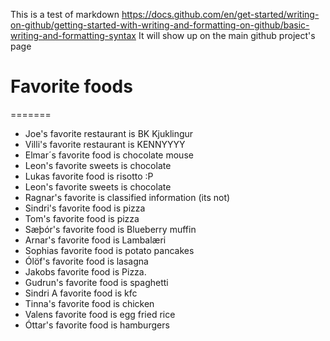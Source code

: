 This is a test of markdown
https://docs.github.com/en/get-started/writing-on-github/getting-started-with-writing-and-formatting-on-github/basic-writing-and-formatting-syntax
It will show up on the main github project's page

# Favorite foods

=======
* Joe's favorite restaurant is BK Kjuklingur
* Villi's favorite restaurant is KENNYYYY
* Elmar´s favorite food is chocolate mouse
* Leon's favorite sweets is chocolate
* Lukas favorite food is risotto :P
* Leon's favorite sweets is chocolate
* Ragnar's favorite is classified information (its not)
* Sindri's favorite food is pizza
* Tom's favorite food is pizza 
* Sæþór's favorite food is Blueberry muffin
* Arnar's favorite food is Lambalæri
* Sophias favorite food is potato pancakes
* Ólöf's favorite food is lasagna
* Jakobs favorite food is Pizza.
* Gudrun's favorite food is spaghetti
* Sindri A favorite food is kfc
* Tinna's favorite food is chicken
* Valens favorite food is egg fried rice
* Óttar's favorite food is hamburgers